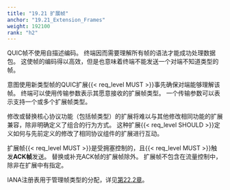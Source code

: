 ```yaml
---
title: "19.21 扩展帧"
anchor: "19.21_Extension_Frames"
weight: 192100
rank: "h2"
---
```


QUIC帧不使用自描述编码。
终端因而需要理解所有帧的语法才能成功处理数据包。
这使帧的编码得以高效，但是也意味着终端不能发送一个对端不知道类型的帧。

意图使用新类型帧的QUIC扩展{{< req_level MUST >}}事先确保对端能够理解该帧。
终端可以使用传输参数表示其愿意接收的扩展帧类型。
一个传输参数可以表示支持一个或多个扩展帧类型。

修改或替换核心协议功能（包括帧类型）的扩展将难以与其他修改相同功能的扩展兼容，除非明确定义了组合的行为方式。
这种扩展{{< req_level SHOULD >}}定义如何与先前定义的修改了相同协议组件的扩展进行互动。

扩展帧{{< req_level MUST >}}是受拥塞控制的，且{{< req_level MUST >}}触发**ACK帧**发送。
替换或补充ACK帧的扩展帧除外。
扩展帧不包含在流量控制中，除非在扩展中有指定。

IANA注册表用于管理帧类型的分配，详见[第22.2章](#22.2_QUIC_Versions_Registry)。
